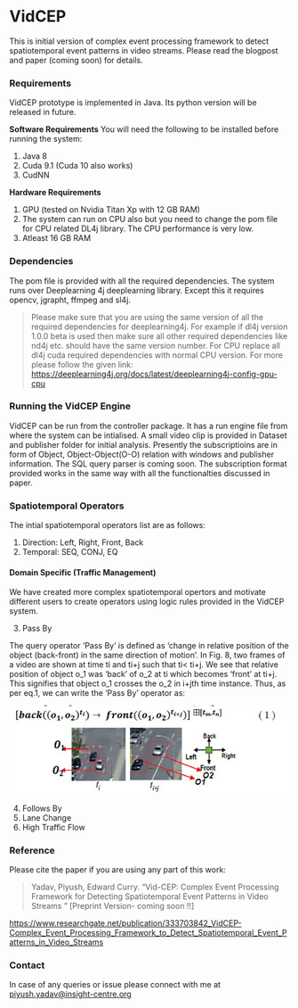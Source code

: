 # VidCEP
This is initial version of complex event processing framework to detect spatiotemporal event patterns in video streams.
Please read the blogpost and paper  (coming soon) for details.

### Requirements
VidCEP prototype is implemented in Java. Its python version will be released in future.

**Software Requirements**
You will need the following to be installed before running the system:
1. Java 8
2. Cuda 9.1 (Cuda 10 also works)
3. CudNN

**Hardware Requirements**
1. GPU (tested on Nvidia Titan Xp with 12 GB RAM)
2. The system can run on CPU also but you need to change the pom file for CPU related DL4j library. The CPU performance is very low.
3. Atleast 16 GB RAM


### Dependencies
The pom file is provided with all the required dependencies. The system runs over Deeplearning 4j deeplearning library. Except this it requires opencv, jgrapht, ffmpeg and sl4j. 
> Please make sure that you are using the same version of all the required dependencies for deeplearning4j. For example if dl4j version 1.0.0 beta is used then make sure all other required dependencies like nd4j etc. should have the same version number. For CPU replace all dl4j cuda required dependencies with normal CPU version. For more please follow the given link: https://deeplearning4j.org/docs/latest/deeplearning4j-config-gpu-cpu

### Running the VidCEP Engine
VidCEP can be run from the controller package. It has a run engine file from where the system can be intialised. A small video clip is provided in Dataset and publisher folder for initial analysis. Presently the subscriptioins are in form of Object, Object-Object(O-O) relation with windows and publisher information. The SQL query parser is coming soon. The subscription format provided works in the same way with all the functionalties discussed in paper.   

### Spatiotemporal Operators
The intial spatiotemporal operators list are as follows:
1. Direction: Left, Right, Front, Back
2. Temporal: SEQ, CONJ, EQ
#### Domain Specific (Traffic Management)
We have created more complex spatiotemporal opertors and motivate different users to create operators using logic rules provided in the VidCEP system. 

3. Pass By

The query operator ‘Pass By’ is defined as ‘change in relative position of the object (back-front) in the same direction of motion’. In Fig. 8, two frames of a video are shown at time ti and ti+j such that ti< ti+j. We see that relative position of object o_1 was ‘back’ of o_2 at ti which becomes ‘front’ at ti+j. This signifies that object o_1  crosses the o_2 in i+jth time instance. Thus, as per eq.1, we can write the ‘Pass By’ operator as:

![alt text](https://github.com/piyushy1/VidCEP/blob/master/MMCEP_V1/src/org/insight/nuig/subscriber/pass%20by.JPG)

4. Follows By
5. Lane Change
6. High Traffic Flow

### Reference
Please cite the paper if you are using any part of this work:

>Yadav, Piyush, Edward Curry. “Vid-CEP: Complex Event Processing Framework for Detecting Spatiotemporal Event Patterns in Video Streams ”
[Preprint Version- coming soon !!]

https://www.researchgate.net/publication/333703842_VidCEP-Complex_Event_Processing_Framework_to_Detect_Spatiotemporal_Event_Patterns_in_Video_Streams

### Contact
In case of any queries or issue please connect with me at piyush.yadav@insight-centre.org
